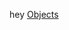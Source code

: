 hey
<a href="https://zegerke.github.io/learning-front-end/exercises/1.javascript/6.objects/objects.html">Objects</a>
